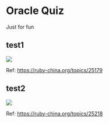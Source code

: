 # Oracle Quiz

Just for fun


## test1

![](https://ruby-china-files.b0.upaiyun.com/photo/2015/18c807145ad22d18c8b746b3327fc161.png)

Ref: https://ruby-china.org/topics/25179


## test2

![](https://ruby-china-files.b0.upaiyun.com/photo/2015/e4200a494e5f85b2d090bbda645ac022.png)

Ref: https://ruby-china.org/topics/25218
